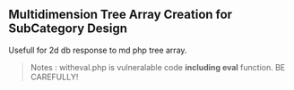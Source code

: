 ## Multidimension Tree Array Creation for SubCategory Design

Usefull for 2d db response to md php tree array. 

> Notes : witheval.php is vulneralable code **including eval** function. BE CAREFULLY!
